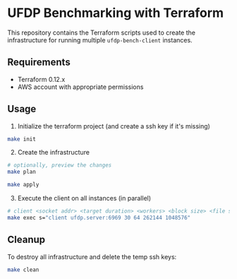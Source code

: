 # UFDP Benchmarking with Terraform

This repository contains the Terraform scripts used to create the infrastructure
for running multiple `ufdp-bench-client` instances.

## Requirements

- Terraform 0.12.x
- AWS account with appropriate permissions

## Usage

1. Initialize the terraform project (and create a ssh key if it's missing)

```bash
make init
```

2. Create the infrastructure

```bash
# optionally, preview the changes
make plan

make apply
```

3. Execute the client on all instances (in parallel)

```bash
# client <socket addr> <target duration> <workers> <block size> <file size>
make exec s="client ufdp.server:6969 30 64 262144 1048576"
```

## Cleanup

To destroy all infrastructure and delete the temp ssh keys:

```bash
make clean
```
